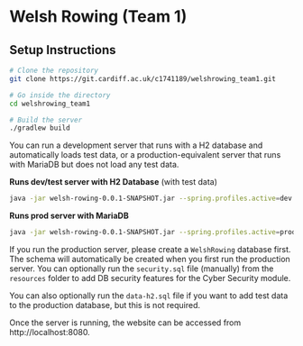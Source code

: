 # Welsh Rowing (Team 1)

## Setup Instructions

```bash
# Clone the repository
git clone https://git.cardiff.ac.uk/c1741189/welshrowing_team1.git

# Go inside the directory
cd welshrowing_team1

# Build the server
./gradlew build
```

You can run a development server that runs with a H2 database and automatically loads test data, or a production-equivalent server that runs with MariaDB but does not load any test data.

**Runs dev/test server with H2 Database** (with test data)
```bash
java -jar welsh-rowing-0.0.1-SNAPSHOT.jar --spring.profiles.active=dev
```

**Runs prod server with MariaDB**
```bash
java -jar welsh-rowing-0.0.1-SNAPSHOT.jar --spring.profiles.active=prod
```

If you run the production server, please create a `WelshRowing` database first. The schema will automatically be created when you first run the production server. You can optionally run the `security.sql` file (manually) from the `resources` folder to add DB security features for the Cyber Security module.

You can also optionally run the `data-h2.sql` file if you want to add test data to the production database, but this is not required.

Once the server is running, the website can be accessed from http://localhost:8080.